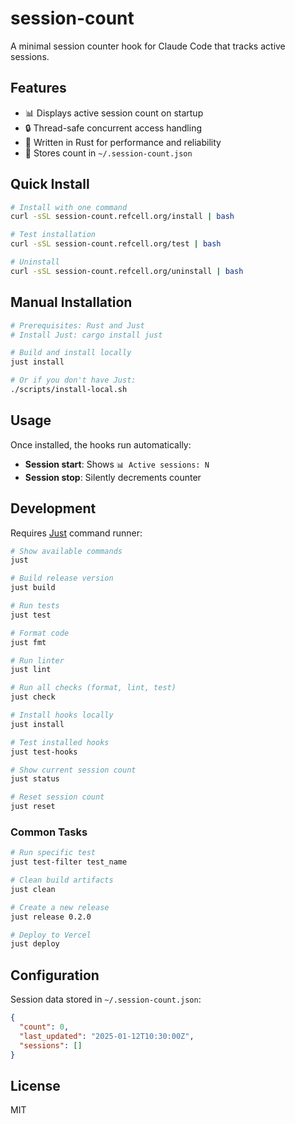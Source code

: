 # session-count

A minimal session counter hook for Claude Code that tracks active sessions.

## Features

- 📊 Displays active session count on startup
- 🔒 Thread-safe concurrent access handling  
- 🦀 Written in Rust for performance and reliability
- 📁 Stores count in `~/.session-count.json`

## Quick Install

```bash
# Install with one command
curl -sSL session-count.refcell.org/install | bash

# Test installation
curl -sSL session-count.refcell.org/test | bash

# Uninstall
curl -sSL session-count.refcell.org/uninstall | bash
```

## Manual Installation

```bash
# Prerequisites: Rust and Just
# Install Just: cargo install just

# Build and install locally
just install

# Or if you don't have Just:
./scripts/install-local.sh
```

## Usage

Once installed, the hooks run automatically:
- **Session start**: Shows `📊 Active sessions: N`
- **Session stop**: Silently decrements counter

## Development

Requires [Just](https://github.com/casey/just) command runner:

```bash
# Show available commands
just

# Build release version
just build

# Run tests
just test

# Format code
just fmt

# Run linter
just lint

# Run all checks (format, lint, test)
just check

# Install hooks locally
just install

# Test installed hooks
just test-hooks

# Show current session count
just status

# Reset session count
just reset
```

### Common Tasks

```bash
# Run specific test
just test-filter test_name

# Clean build artifacts
just clean

# Create a new release
just release 0.2.0

# Deploy to Vercel
just deploy
```

## Configuration

Session data stored in `~/.session-count.json`:
```json
{
  "count": 0,
  "last_updated": "2025-01-12T10:30:00Z",
  "sessions": []
}
```

## License

MIT
